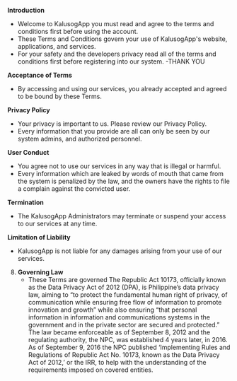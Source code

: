 **Introduction**
   - Welcome to KalusogApp you must read and agree to the terms and conditions first before using the account.
   - These Terms and Conditions govern your use of KalusogApp's website, applications, and services.
   - For your safety and the developers privacy read all of the terms and conditions first before registering into our system.
   -THANK YOU

**Acceptance of Terms**
   - By accessing and using our services, you already accepted and agreed to be bound by these Terms.

**Privacy Policy**
   - Your privacy is important to us. Please review our Privacy Policy.
   - Every information that you provide are all can only be seen by our system admins, and authorized personnel.

**User Conduct**
   - You agree not to use our services in any way that is illegal or harmful.
   - Every information which are leaked by words of mouth that came from the system is penalized by the law, and the owners have the rights to file a complain against the convicted user.

**Termination**
   - The KalusogApp Administrators may terminate or suspend your access to our services at any time.

**Limitation of Liability**
   - KalusogApp is not liable for any damages arising from your use of our services.

8. **Governing Law**
   - These Terms are governed The Republic Act 10173, officially known as the Data Privacy Act of 2012 (DPA), is Philippine’s data privacy law, aiming to “to protect the fundamental human right of privacy, of communication while ensuring free flow of information to promote innovation and growth” while also ensuring “that personal information in information and communications systems in the government and in the private sector are secured and protected.” The law became enforceable as of September 8, 2012 and the regulating authority, the NPC, was established 4 years later, in 2016. As of September 9, 2016 the NPC published ‘Implementing Rules and Regulations of Republic Act No. 10173, known as the Data Privacy Act of 2012,’ or the IRR, to help with the understanding of the requirements imposed on covered entities.